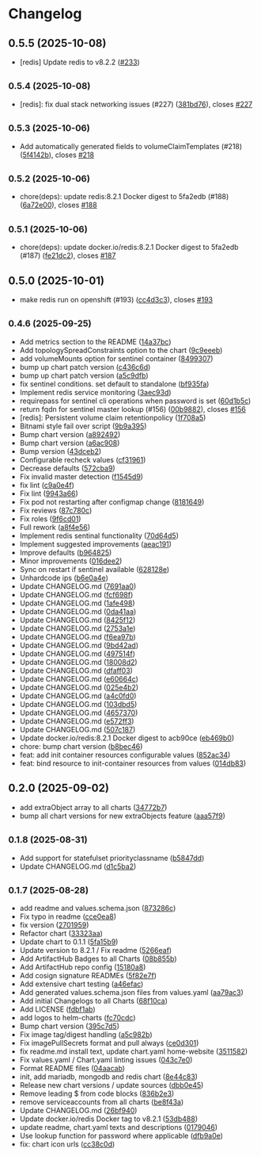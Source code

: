 # Changelog

## 0.5.5 (2025-10-08)

* [redis] Update redis to v8.2.2 ([#233](https://github.com/CloudPirates-io/helm-charts/pull/233))

## <small>0.5.4 (2025-10-08)</small>

* [redis]: fix dual stack networking issues (#227) ([381bd76](https://github.com/CloudPirates-io/helm-charts/commit/381bd76)), closes [#227](https://github.com/CloudPirates-io/helm-charts/issues/227)

## <small>0.5.3 (2025-10-06)</small>

* Add automatically generated fields to volumeClaimTemplates (#218) ([5f4142b](https://github.com/CloudPirates-io/helm-charts/commit/5f4142b)), closes [#218](https://github.com/CloudPirates-io/helm-charts/issues/218)

## <small>0.5.2 (2025-10-06)</small>

* chore(deps): update redis:8.2.1 Docker digest to 5fa2edb (#188) ([6a72e00](https://github.com/CloudPirates-io/helm-charts/commit/6a72e00)), closes [#188](https://github.com/CloudPirates-io/helm-charts/issues/188)

## <small>0.5.1 (2025-10-06)</small>

* chore(deps): update docker.io/redis:8.2.1 Docker digest to 5fa2edb (#187) ([fe21dc2](https://github.com/CloudPirates-io/helm-charts/commit/fe21dc2)), closes [#187](https://github.com/CloudPirates-io/helm-charts/issues/187)

## 0.5.0 (2025-10-01)

* make redis run on openshift (#193) ([cc4d3c3](https://github.com/CloudPirates-io/helm-charts/commit/cc4d3c3)), closes [#193](https://github.com/CloudPirates-io/helm-charts/issues/193)

## <small>0.4.6 (2025-09-25)</small>

* Add metrics section to the README ([14a37bc](https://github.com/CloudPirates-io/helm-charts/commit/14a37bc))
* Add topologySpreadConstraints option to the chart ([9c9eeeb](https://github.com/CloudPirates-io/helm-charts/commit/9c9eeeb))
* add volumeMounts option for sentinel container ([8499307](https://github.com/CloudPirates-io/helm-charts/commit/8499307))
* bump up chart patch version ([c436c6d](https://github.com/CloudPirates-io/helm-charts/commit/c436c6d))
* bump up chart patch version ([a5c9dfb](https://github.com/CloudPirates-io/helm-charts/commit/a5c9dfb))
* fix sentinel conditions. set default to standalone ([bf935fa](https://github.com/CloudPirates-io/helm-charts/commit/bf935fa))
* Implement redis service monitoring ([3aec93d](https://github.com/CloudPirates-io/helm-charts/commit/3aec93d))
* requirepass for sentinel cli operations when password is set ([60d1b5c](https://github.com/CloudPirates-io/helm-charts/commit/60d1b5c))
* return fqdn for sentinel master lookup (#156) ([00b9882](https://github.com/CloudPirates-io/helm-charts/commit/00b9882)), closes [#156](https://github.com/CloudPirates-io/helm-charts/issues/156)
* [redis]: Persistent volume claim retentionpolicy ([1f708a5](https://github.com/CloudPirates-io/helm-charts/commit/1f708a5))
* Bitnami style fail over script ([9b9a395](https://github.com/CloudPirates-io/helm-charts/commit/9b9a395))
* Bump chart version ([a892492](https://github.com/CloudPirates-io/helm-charts/commit/a892492))
* Bump chart version ([a6ac908](https://github.com/CloudPirates-io/helm-charts/commit/a6ac908))
* Bump version ([43dceb2](https://github.com/CloudPirates-io/helm-charts/commit/43dceb2))
* Configurable recheck values ([cf31961](https://github.com/CloudPirates-io/helm-charts/commit/cf31961))
* Decrease defaults ([572cba9](https://github.com/CloudPirates-io/helm-charts/commit/572cba9))
* Fix invalid master detection ([f1545d9](https://github.com/CloudPirates-io/helm-charts/commit/f1545d9))
* fix lint ([c9a0e4f](https://github.com/CloudPirates-io/helm-charts/commit/c9a0e4f))
* Fix lint ([9943a66](https://github.com/CloudPirates-io/helm-charts/commit/9943a66))
* Fix pod not restarting after configmap change ([8181649](https://github.com/CloudPirates-io/helm-charts/commit/8181649))
* Fix reviews ([87c780c](https://github.com/CloudPirates-io/helm-charts/commit/87c780c))
* Fix roles ([9f6cd01](https://github.com/CloudPirates-io/helm-charts/commit/9f6cd01))
* Full rework ([a8f4e56](https://github.com/CloudPirates-io/helm-charts/commit/a8f4e56))
* Implement redis sentinal functionality ([70d64d5](https://github.com/CloudPirates-io/helm-charts/commit/70d64d5))
* Implement suggested improvements ([aeac191](https://github.com/CloudPirates-io/helm-charts/commit/aeac191))
* Improve defaults ([b964825](https://github.com/CloudPirates-io/helm-charts/commit/b964825))
* Minor improvements ([016dee2](https://github.com/CloudPirates-io/helm-charts/commit/016dee2))
* Sync on restart if sentinel available ([628128e](https://github.com/CloudPirates-io/helm-charts/commit/628128e))
* Unhardcode ips ([b6e0a4e](https://github.com/CloudPirates-io/helm-charts/commit/b6e0a4e))
* Update CHANGELOG.md ([7691aa0](https://github.com/CloudPirates-io/helm-charts/commit/7691aa0))
* Update CHANGELOG.md ([fcf698f](https://github.com/CloudPirates-io/helm-charts/commit/fcf698f))
* Update CHANGELOG.md ([1afe498](https://github.com/CloudPirates-io/helm-charts/commit/1afe498))
* Update CHANGELOG.md ([0da41aa](https://github.com/CloudPirates-io/helm-charts/commit/0da41aa))
* Update CHANGELOG.md ([8425f12](https://github.com/CloudPirates-io/helm-charts/commit/8425f12))
* Update CHANGELOG.md ([2753a1e](https://github.com/CloudPirates-io/helm-charts/commit/2753a1e))
* Update CHANGELOG.md ([f6ea97b](https://github.com/CloudPirates-io/helm-charts/commit/f6ea97b))
* Update CHANGELOG.md ([9bd42ad](https://github.com/CloudPirates-io/helm-charts/commit/9bd42ad))
* Update CHANGELOG.md ([497514f](https://github.com/CloudPirates-io/helm-charts/commit/497514f))
* Update CHANGELOG.md ([18008d2](https://github.com/CloudPirates-io/helm-charts/commit/18008d2))
* Update CHANGELOG.md ([dfaff03](https://github.com/CloudPirates-io/helm-charts/commit/dfaff03))
* Update CHANGELOG.md ([e60664c](https://github.com/CloudPirates-io/helm-charts/commit/e60664c))
* Update CHANGELOG.md ([025e4b2](https://github.com/CloudPirates-io/helm-charts/commit/025e4b2))
* Update CHANGELOG.md ([a4c0fd0](https://github.com/CloudPirates-io/helm-charts/commit/a4c0fd0))
* Update CHANGELOG.md ([103dbd5](https://github.com/CloudPirates-io/helm-charts/commit/103dbd5))
* Update CHANGELOG.md ([4657370](https://github.com/CloudPirates-io/helm-charts/commit/4657370))
* Update CHANGELOG.md ([e572ff3](https://github.com/CloudPirates-io/helm-charts/commit/e572ff3))
* Update CHANGELOG.md ([507c187](https://github.com/CloudPirates-io/helm-charts/commit/507c187))
* Update docker.io/redis:8.2.1 Docker digest to acb90ce ([eb469b0](https://github.com/CloudPirates-io/helm-charts/commit/eb469b0))
* chore: bump chart version ([b8bec46](https://github.com/CloudPirates-io/helm-charts/commit/b8bec46))
* feat: add init container resources configurable values ([852ac34](https://github.com/CloudPirates-io/helm-charts/commit/852ac34))
* feat: bind resource to init-container resources from values ([014db83](https://github.com/CloudPirates-io/helm-charts/commit/014db83))

## 0.2.0 (2025-09-02)

* add extraObject array to all charts ([34772b7](https://github.com/CloudPirates-io/helm-charts/commit/34772b7))
* bump all chart versions for new extraObjects feature ([aaa57f9](https://github.com/CloudPirates-io/helm-charts/commit/aaa57f9))

## <small>0.1.8 (2025-08-31)</small>

* Add support for statefulset priorityclassname ([b5847dd](https://github.com/CloudPirates-io/helm-charts/commit/b5847dd))
* Update CHANGELOG.md ([d1c5ba2](https://github.com/CloudPirates-io/helm-charts/commit/d1c5ba2))

## <small>0.1.7 (2025-08-28)</small>

* add readme and values.schema.json ([873286c](https://github.com/CloudPirates-io/helm-charts/commit/873286c))
* Fix typo in readme ([cce0ea8](https://github.com/CloudPirates-io/helm-charts/commit/cce0ea8))
* fix version ([2701959](https://github.com/CloudPirates-io/helm-charts/commit/2701959))
* Refactor chart ([33323aa](https://github.com/CloudPirates-io/helm-charts/commit/33323aa))
* Update chart to 0.1.1 ([5fa15b9](https://github.com/CloudPirates-io/helm-charts/commit/5fa15b9))
* Update version to 8.2.1 / Fix readme ([5266eaf](https://github.com/CloudPirates-io/helm-charts/commit/5266eaf))
* Add ArtifactHub Badges to all Charts ([08b855b](https://github.com/CloudPirates-io/helm-charts/commit/08b855b))
* Add ArtifactHub repo config ([15180a8](https://github.com/CloudPirates-io/helm-charts/commit/15180a8))
* Add cosign signature READMEs ([5f82e7f](https://github.com/CloudPirates-io/helm-charts/commit/5f82e7f))
* Add extensive chart testing ([a46efac](https://github.com/CloudPirates-io/helm-charts/commit/a46efac))
* Add generated values.schema.json files from values.yaml ([aa79ac3](https://github.com/CloudPirates-io/helm-charts/commit/aa79ac3))
* Add initial Changelogs to all Charts ([68f10ca](https://github.com/CloudPirates-io/helm-charts/commit/68f10ca))
* Add LICENSE ([fdbf1ab](https://github.com/CloudPirates-io/helm-charts/commit/fdbf1ab))
* add logos to helm-charts ([fc70cdc](https://github.com/CloudPirates-io/helm-charts/commit/fc70cdc))
* Bump chart version ([395c7d5](https://github.com/CloudPirates-io/helm-charts/commit/395c7d5))
* Fix image tag/digest handling ([a5c982b](https://github.com/CloudPirates-io/helm-charts/commit/a5c982b))
* Fix imagePullSecrets format and pull always ([ce0d301](https://github.com/CloudPirates-io/helm-charts/commit/ce0d301))
* fix readme.md install text, update chart.yaml home-website ([3511582](https://github.com/CloudPirates-io/helm-charts/commit/3511582))
* Fix values.yaml / Chart.yaml linting issues ([043c7e0](https://github.com/CloudPirates-io/helm-charts/commit/043c7e0))
* Format README files ([04aacab](https://github.com/CloudPirates-io/helm-charts/commit/04aacab))
* init, add mariadb, mongodb and redis chart ([8e44c83](https://github.com/CloudPirates-io/helm-charts/commit/8e44c83))
* Release new chart versions / update sources ([dbb0e45](https://github.com/CloudPirates-io/helm-charts/commit/dbb0e45))
* Remove leading $ from code blocks ([836b2e3](https://github.com/CloudPirates-io/helm-charts/commit/836b2e3))
* remove serviceaccounts from all charts ([be8f43a](https://github.com/CloudPirates-io/helm-charts/commit/be8f43a))
* Update CHANGELOG.md ([26bf940](https://github.com/CloudPirates-io/helm-charts/commit/26bf940))
* Update docker.io/redis Docker tag to v8.2.1 ([53db488](https://github.com/CloudPirates-io/helm-charts/commit/53db488))
* update readme, chart.yaml texts and descriptions ([0179046](https://github.com/CloudPirates-io/helm-charts/commit/0179046))
* Use lookup function for password where applicable ([dfb9a0e](https://github.com/CloudPirates-io/helm-charts/commit/dfb9a0e))
* fix: chart icon urls ([cc38c0d](https://github.com/CloudPirates-io/helm-charts/commit/cc38c0d))
